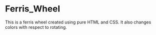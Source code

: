 # Ferris_Wheel
This is a ferris wheel created using pure HTML and CSS. It also changes colors with respect to rotating.
